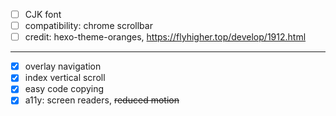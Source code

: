 - [ ] CJK font
- [ ] compatibility: chrome scrollbar
- [ ] credit: hexo-theme-oranges, https://flyhigher.top/develop/1912.html

---

- [X] overlay navigation
- [X] index vertical scroll
- [X] easy code copying
- [X] a11y: screen readers, ~~reduced motion~~
